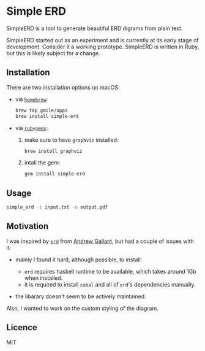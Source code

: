 # Simple ERD

SimpleERD is a tool to generate beautiful ERD digrams from plain text.

SimpleERD started out as an experiment and is currently at its early stage of development. Consider it a working prototype. SimpleERD is written in Ruby, but this is likely subject for a change.

## Installation

There are two installation options on macOS:

* via [`homebrew`](https://brew.sh):

  ```bash
  brew tap gmile/apps
  brew install simple-erd
  ```

* via [`rubygems`](https://rubygems.org):

  1. make sure to have `graphviz` installed:

      ```bash
      brew install graphviz
      ```

  2. intall the gem:

      ```bash
      gem install simple-erd
      ```

## Usage

```bash
simple_erd -i input.txt -o output.pdf
```

## Motivation

I was inspired by [`erd`](https://github.com/BurntSushi/erd) from [Andrew Gallant](https://github.com/BurntSushi), but had a couple of issues with it:

* mainly I found it hard, although possible, to install:

  * `erd` requires haskell runtime to be available, which takes around 1Gb when installed.
  * it is required to install `cabal` and all of `erd`'s dependencies manually.

* the libarary doesn't seem to be actively maintained.

Also, I wanted to work on the custom styling of the diagram.

## Licence

MIT
